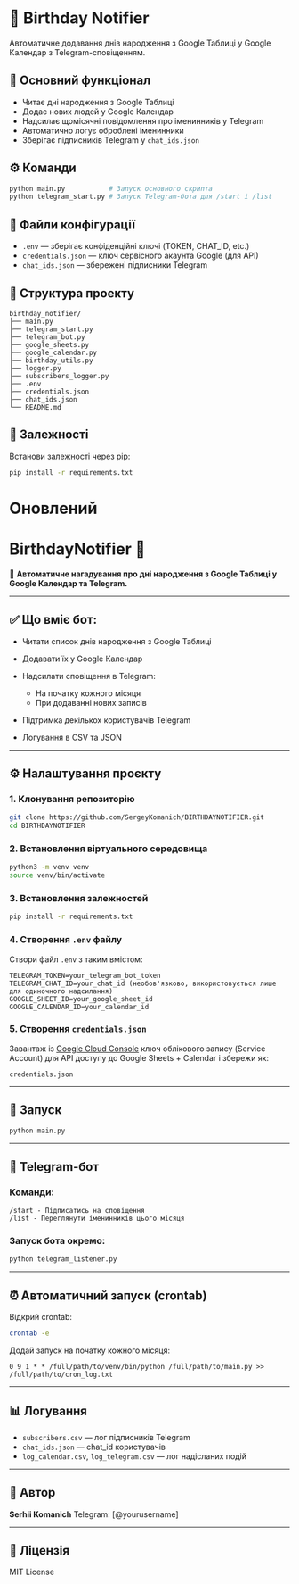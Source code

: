 # 🎂 Birthday Notifier

Автоматичне додавання днів народження з Google Таблиці у Google Календар з Telegram-сповіщенням.

## 📌 Основний функціонал

- Читає дні народження з Google Таблиці
- Додає нових людей у Google Календар
- Надсилає щомісячні повідомлення про іменинників у Telegram
- Автоматично логує оброблені іменинники
- Зберігає підписників Telegram у `chat_ids.json`

## ⚙️ Команди

```bash
python main.py           # Запуск основного скрипта
python telegram_start.py # Запуск Telegram-бота для /start і /list
```

## 🔐 Файли конфігурації

- `.env` — зберігає конфіденційні ключі (TOKEN, CHAT_ID, etc.)
- `credentials.json` — ключ сервісного акаунта Google (для API)
- `chat_ids.json` — збережені підписники Telegram

## 🧱 Структура проекту

```
birthday_notifier/
├── main.py
├── telegram_start.py
├── telegram_bot.py
├── google_sheets.py
├── google_calendar.py
├── birthday_utils.py
├── logger.py
├── subscribers_logger.py
├── .env
├── credentials.json
├── chat_ids.json
└── README.md
```

## 🔧 Залежності

Встанови залежності через pip:

```bash
pip install -r requirements.txt
```

# Оновлений

# BirthdayNotifier 🎈

📅 **Автоматичне нагадування про дні народження з Google Таблиці у Google Календар та Telegram.**

---

## ✅ Що вміє бот:

* Читати список днів народження з Google Таблиці
* Додавати їх у Google Календар
* Надсилати сповіщення в Telegram:

  * На початку кожного місяця
  * При додаванні нових записів
* Підтримка декількох користувачів Telegram
* Логування в CSV та JSON

---

## ⚙️ Налаштування проєкту

### 1. Клонування репозиторію

```bash
git clone https://github.com/SergeyKomanich/BIRTHDAYNOTIFIER.git
cd BIRTHDAYNOTIFIER
```

### 2. Встановлення віртуального середовища

```bash
python3 -m venv venv
source venv/bin/activate
```

### 3. Встановлення залежностей

```bash
pip install -r requirements.txt
```

### 4. Створення `.env` файлу

Створи файл `.env` з таким вмістом:

```
TELEGRAM_TOKEN=your_telegram_bot_token
TELEGRAM_CHAT_ID=your_chat_id (необов'язково, використовується лише для одиночного надсилання)
GOOGLE_SHEET_ID=your_google_sheet_id
GOOGLE_CALENDAR_ID=your_calendar_id
```

### 5. Створення `credentials.json`

Завантаж із [Google Cloud Console](https://console.cloud.google.com/apis/credentials) ключ облікового запису (Service Account) для API доступу до Google Sheets + Calendar і збережи як:

```
credentials.json
```

---

## 🚀 Запуск

```bash
python main.py
```

---

## 🤝 Telegram-бот

### Команди:

```
/start - Підписатись на сповіщення
/list - Переглянути іменинників цього місяця
```

### Запуск бота окремо:

```bash
python telegram_listener.py
```

---

## ⏰ Автоматичний запуск (crontab)

Відкрий crontab:

```bash
crontab -e
```

Додай запуск на початку кожного місяця:

```
0 9 1 * * /full/path/to/venv/bin/python /full/path/to/main.py >> /full/path/to/cron_log.txt
```

---

## 📊 Логування

* `subscribers.csv` — лог підписників Telegram
* `chat_ids.json` — chat\_id користувачів
* `log_calendar.csv`, `log_telegram.csv` — лог надісланих подій

---

## 🌟 Автор

**Serhii Komanich**
Telegram: \[@yourusername]

---

## 📄 Ліцензія

MIT License
